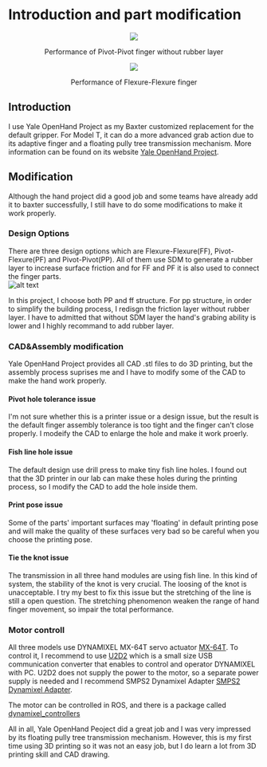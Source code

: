 # Introduction and part modification

<p align="center">
<img src="https://github.com/zhouyuan7/Baxter-project-3/blob/master/source/hand.gif"/>
</p>
<p align="center">
Performance of Pivot-Pivot finger without rubber layer
</p>
<p align="center">
<img src="https://github.com/zhouyuan7/Baxter-project-3/blob/master/source/finger_ff.gif"/>
</p>
<p align="center">
Performance of Flexure-Flexure finger
</p>


## Introduction

I use Yale OpenHand Project as my Baxter customized replacement for the default gripper. For Model T, it can do a more advanced grab action due to its adaptive finger and a floating pully tree transmission mechanism. More information can be found on its website [Yale OpenHand Project](https://www.eng.yale.edu/grablab/openhand/).

## Modification

Although the hand project did a good job and some teams have already add it to baxter successfully, I still have to do some modifications to make it work properly.

### Design Options

There are three design options which are Flexure-Flexure(FF), Pivot-Flexure(PF) and Pivot-Pivot(PP). All of them use SDM to generate a rubber layer to increase surface friction and for FF and PF it is also used to connect the finger parts.  
![alt text](https://github.com/zhouyuan7/Baxter-project-3/blob/master/motion/gif/Finger.png)

In this project, I choose both PP and ff structure. For pp structure, in order to simplify the building process, I redisgn the friction layer without rubber layer. I have to admitted that without SDM layer the hand's grabing ability is lower and I highly recommand to add rubber layer.

### CAD&Assembly modification

Yale OpenHand Project provides all CAD .stl files to do 3D printing, but the assembly process suprises me and I have to modify some of the CAD to make the hand work properly.

#### Pivot hole tolerance issue

I'm not sure whether this is a printer issue or a design issue, but the result is the default finger assembly tolerance is too tight and the finger can't close properly. I modeify the CAD to enlarge the hole and make it work proerly.

#### Fish line hole issue

The default design use drill press to make tiny fish line holes. I found out that the 3D printer in our lab can make these holes during the printing process, so I modify the CAD to add the hole inside them.

#### Print pose issue

Some of the parts' important surfaces may 'floating' in default printing pose and will make the quality of these surfaces very bad so be careful when you choose the printing pose. 

#### Tie the knot issue

The transmission in all three hand modules are using fish line. In this kind of system, the stability of the knot is very crucial. The loosing of the knot is unacceptable. I try my best to fix this issue but the stretching of the line is still a open question. The stretching phenomenon weaken the range of hand finger movement, so impair the total performance.

### Motor controll

All three models use DYNAMIXEL MX-64T servo actuator [MX-64T](https://www.trossenrobotics.com/p/mx-64t-dynamixel-robot-actuator.aspx). To control it, I recommend to use [U2D2](http://www.robotis.us/u2d2/) which is a small size USB communication converter that enables to control and operator DYNAMIXEL with PC. 
U2D2 does not supply the power to the motor, so a separate power supply is needed and I recommend SMPS2 Dynamixel Adapter [SMPS2 Dynamixel Adapter](https://www.trossenrobotics.com/store/p/5886-SMPS2Dynamixel-Adapter.aspx).

The motor can be controlled in ROS, and there is a package called [dynamixel_controllers](http://wiki.ros.org/dynamixel_controllers)


All in all, Yale OpenHand Peoject did a great job and I was very impressed by its floating pully tree transmission mechanism. However, this is my first time using 3D printing so it was not an easy job, but I do learn a lot from 3D printing skill and CAD drawing.
